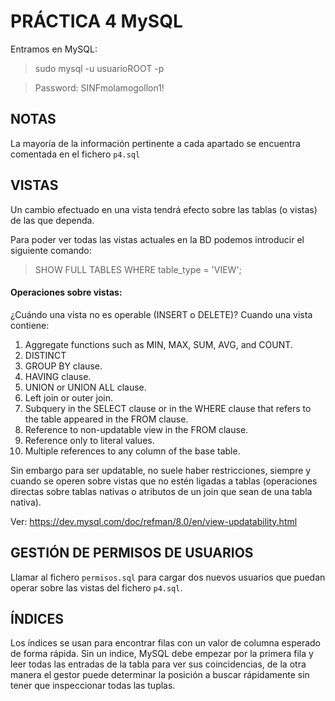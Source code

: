 # PRÁCTICA 4 MySQL

Entramos en MySQL:

> sudo mysql -u usuarioROOT -p

> Password: SINFmolamogollon1!

## NOTAS

La mayoría de la información pertinente a cada apartado se encuentra comentada en el fichero `p4.sql`

## VISTAS

Un cambio efectuado en una vista tendrá efecto sobre las tablas (o vistas) de las que dependa.

Para poder ver todas las vistas actuales en la BD podemos introducir el siguiente comando:

> SHOW FULL TABLES WHERE table_type = 'VIEW';

#### Operaciones sobre vistas:

¿Cuándo una vista no es operable (INSERT o DELETE)? Cuando una vista contiene:

1. Aggregate functions such as MIN, MAX, SUM, AVG, and COUNT.
2. DISTINCT
3. GROUP BY clause.
4. HAVING clause.
5. UNION or UNION ALL clause.
6. Left join or outer join.
7. Subquery in the SELECT clause or in the WHERE clause that refers to the table appeared in the FROM clause.
8. Reference to non-updatable view in the FROM clause.
9. Reference only to literal values.
10. Multiple references to any column of the base table.

Sin embargo para ser updatable, no suele haber restricciones, siempre y cuando se operen sobre vistas que no estén ligadas a tablas (operaciones directas sobre tablas nativas o atributos de un join que sean de una tabla nativa).

Ver: https://dev.mysql.com/doc/refman/8.0/en/view-updatability.html

## GESTIÓN DE PERMISOS DE USUARIOS

Llamar al fichero `permisos.sql` para cargar dos nuevos usuarios que puedan operar sobre las vistas del fichero `p4.sql`.

## ÍNDICES

Los índices se usan para encontrar filas con un valor de columna esperado de forma rápida. Sin un indice, MySQL debe empezar por la primera fila y leer todas las entradas de la tabla para ver sus coincidencias, de la otra manera el gestor puede determinar la posición a buscar rápidamente sin tener que inspeccionar todas las tuplas.

